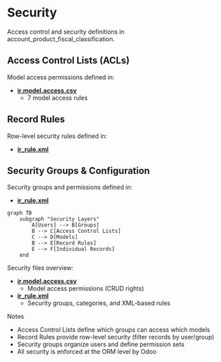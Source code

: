 # Security

Access control and security definitions in account_product_fiscal_classification.

## Access Control Lists (ACLs)

Model access permissions defined in:
- **[ir.model.access.csv](../account_product_fiscal_classification/security/ir.model.access.csv)**
  - 7 model access rules

## Record Rules

Row-level security rules defined in:
- **[ir_rule.xml](../account_product_fiscal_classification/security/ir_rule.xml)**

## Security Groups & Configuration

Security groups and permissions defined in:
- **[ir_rule.xml](../account_product_fiscal_classification/security/ir_rule.xml)**

```mermaid
graph TB
    subgraph "Security Layers"
        A[Users] --> B[Groups]
        B --> C[Access Control Lists]
        C --> D[Models]
        B --> E[Record Rules]
        E --> F[Individual Records]
    end
```

Security files overview:
- **[ir.model.access.csv](../account_product_fiscal_classification/security/ir.model.access.csv)**
  - Model access permissions (CRUD rights)
- **[ir_rule.xml](../account_product_fiscal_classification/security/ir_rule.xml)**
  - Security groups, categories, and XML-based rules

Notes
- Access Control Lists define which groups can access which models
- Record Rules provide row-level security (filter records by user/group)
- Security groups organize users and define permission sets
- All security is enforced at the ORM level by Odoo
